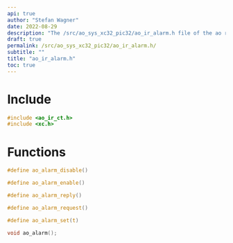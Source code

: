 ```yaml
---
api: true
author: "Stefan Wagner"
date: 2022-08-29
description: "The /src/ao_sys_xc32_pic32/ao_ir_alarm.h file of the ao real-time operating system."
draft: true
permalink: /src/ao_sys_xc32_pic32/ao_ir_alarm.h/
subtitle: ""
title: "ao_ir_alarm.h"
toc: true
---
```


# Include

```c
#include <ao_ir_ct.h>
#include <xc.h>
```

# Functions

```c
#define ao_alarm_disable()
```

```c
#define ao_alarm_enable()
```

```c
#define ao_alarm_reply()
```

```c
#define ao_alarm_request()
```

```c
#define ao_alarm_set(t)
```

```c
void ao_alarm();
```

